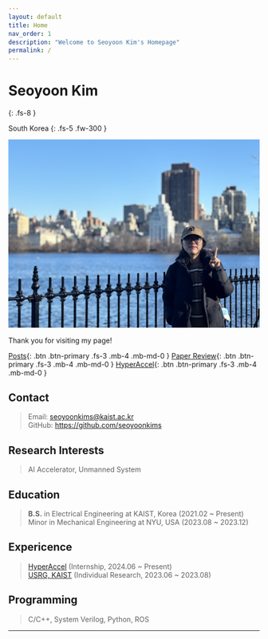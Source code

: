 ```yaml
---
layout: default
title: Home
nav_order: 1
description: "Welcome to Seoyoon Kim's Homepage"
permalink: /
---
```


# Seoyoon Kim
{: .fs-8 }

South Korea
{: .fs-5 .fw-300 }

![ex_screenshot](./assets/images/me2.jpg)  

Thank you for visiting my page!  

[Posts][Posts]{: .btn .btn-primary .fs-3 .mb-4 .mb-md-0 }
[Paper Review][Paper Review]{: .btn .btn-primary .fs-3 .mb-4 .mb-md-0 }
[HyperAccel][HyperAccel]{: .btn .btn-primary .fs-3 .mb-4 .mb-md-0 }  


## Contact  

> Email: <seoyoonkims@kaist.ac.kr>  
> GitHub: <https://github.com/seoyoonkims>  

## Research Interests  

> AI Accelerator, Unmanned System


## Education  

> **B.S.** in Electrical Engineering at KAIST, Korea (2021.02 ~ Present)  
> Minor in Mechanical Engineering at NYU, USA (2023.08 ~ 2023.12)


## Expericence  
> [HyperAccel](https://hyperaccel.ai/) (Internship, 2024.06 ~ Present)  
> [USRG, KAIST](http://unmanned.kaist.ac.kr/) (Individual Research, 2023.06 ~ 2023.08)


## Programming  

> C/C++, System Verilog, Python, ROS  

---
[Posts]: https://seoyoonkims.github.io/docs/posts/  
[Paper Review]: https://seoyoonkims.github.io/docs/paper_review/  
[HyperAccel]: https://seoyoonkims.github.io/docs/HyperAccel/
